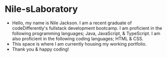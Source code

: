 # Nile-sLaboratory
* Hello, my name is Nile Jackson. I am a recent graduate of codeDifferently's fullstack development bootcamp. I am proficient in the following programming languages; Java, JavaScript, & TypeScript. I am also proficient in the following coding languages; HTML & CSS. 
* This space is where I am currently housing my working portfolio.
*  Thank you & happy coding!
